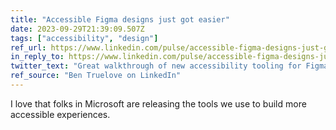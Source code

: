 ```yaml
---
title: "Accessible Figma designs just got easier"
date: 2023-09-29T21:39:09.507Z
tags: ["accessibility", "design"]
ref_url: https://www.linkedin.com/pulse/accessible-figma-designs-just-got-easier-ben-truelove
in_reply_to: https://www.linkedin.com/pulse/accessible-figma-designs-just-got-easier-ben-truelove
twitter_text: "Great walkthrough of new accessibility tooling for Figma."
ref_source: "Ben Truelove on LinkedIn"
---
```


I love that folks in Microsoft are releasing the tools we use to build more accessible experiences.
